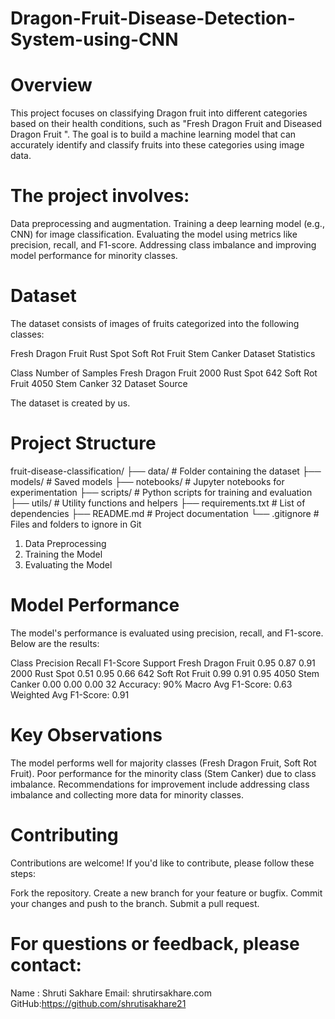 # Dragon-Fruit-Disease-Detection-System-using-CNN
# Overview

This project focuses on classifying Dragon fruit into different categories based on their health conditions, such as "Fresh Dragon Fruit and Diseased Dragon Fruit ". The goal is to build a machine learning model that can accurately identify and classify fruits into these categories using image data.

# The project involves:

Data preprocessing and augmentation.
Training a deep learning model (e.g., CNN) for image classification.
Evaluating the model using metrics like precision, recall, and F1-score.
Addressing class imbalance and improving model performance for minority classes.

# Dataset

The dataset consists of images of fruits categorized into the following classes:

Fresh Dragon Fruit
Rust Spot
Soft Rot Fruit
Stem Canker
Dataset Statistics

Class	Number of Samples
Fresh Dragon Fruit	2000
Rust Spot	642
Soft Rot Fruit	4050
Stem Canker	32
Dataset Source

The dataset is created by us.

# Project Structure

fruit-disease-classification/
├── data/                    # Folder containing the dataset
├── models/                  # Saved models
├── notebooks/               # Jupyter notebooks for experimentation
├── scripts/                 # Python scripts for training and evaluation
├── utils/                   # Utility functions and helpers
├── requirements.txt         # List of dependencies
├── README.md                # Project documentation
└── .gitignore               # Files and folders to ignore in Git

1. Data Preprocessing
2. Training the Model
3. Evaluating the Model

# Model Performance

The model's performance is evaluated using precision, recall, and F1-score. Below are the results:

Class	Precision	Recall	F1-Score	Support
Fresh Dragon Fruit	0.95	0.87	0.91	2000
Rust Spot	0.51	0.95	0.66	642
Soft Rot Fruit	0.99	0.91	0.95	4050
Stem Canker	0.00	0.00	0.00	32
Accuracy: 90%
Macro Avg F1-Score: 0.63
Weighted Avg F1-Score: 0.91

# Key Observations

The model performs well for majority classes (Fresh Dragon Fruit, Soft Rot Fruit).
Poor performance for the minority class (Stem Canker) due to class imbalance.
Recommendations for improvement include addressing class imbalance and collecting more data for minority classes.

# Contributing

Contributions are welcome! If you'd like to contribute, please follow these steps:

Fork the repository.
Create a new branch for your feature or bugfix.
Commit your changes and push to the branch.
Submit a pull request.

# For questions or feedback, please contact:

Name : Shruti Sakhare
Email: shrutirsakhare.com
GitHub:https://github.com/shrutisakhare21

